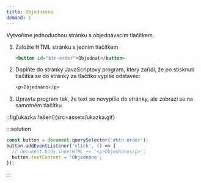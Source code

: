 ```yaml
---
title: Objednávka
demand: 1
---
```


Vytvoříme jednoduchou stránku s objednávacím tlačítkem.

1. Založte HTML stránku s jedním tlačítkem
   ```html
   <button id="btn-order">Objednat</button>
   ```
1. Doplňte do stránky JavaScriptový program, který zařídí, že po stisknutí tlačítka se do stránky za tlačítko vypíše odstavec:
   ```html
   <p>Objednáno</p>
   ```
1. Upravte program tak, že text se nevypíše do stránky, ale zobrazí se na samotném tlačítku.

::fig[ukázka řešení]{src=assets/ukazka.gif}

:::solution

```js
const button = document.querySelector('#btn-order');
button.addEventListener('click', () => {
  // document.body.innerHTML += '<p>Objednáno</p>';
  button.textContent = 'Objednáno';
});
```

:::
